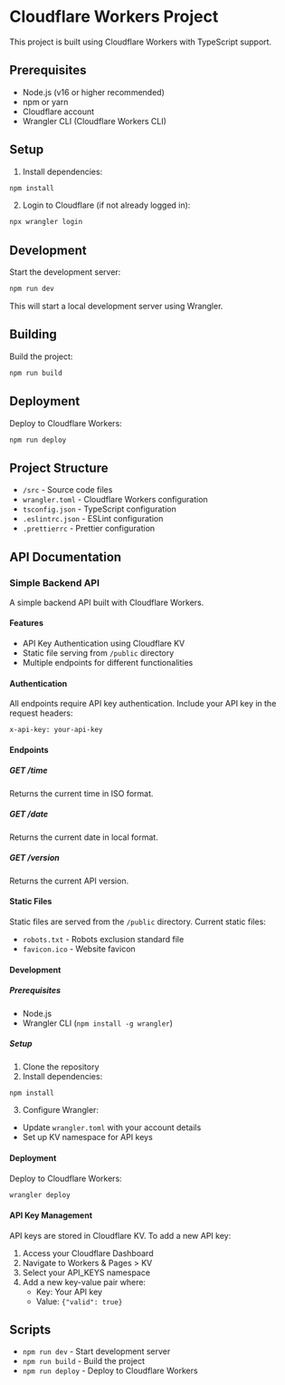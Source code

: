 # Cloudflare Workers Project

This project is built using Cloudflare Workers with TypeScript support.

## Prerequisites

- Node.js (v16 or higher recommended)
- npm or yarn
- Cloudflare account
- Wrangler CLI (Cloudflare Workers CLI)

## Setup

1. Install dependencies:
```bash
npm install
```

2. Login to Cloudflare (if not already logged in):
```bash
npx wrangler login
```

## Development

Start the development server:
```bash
npm run dev
```

This will start a local development server using Wrangler.

## Building

Build the project:
```bash
npm run build
```

## Deployment

Deploy to Cloudflare Workers:
```bash
npm run deploy
```

## Project Structure

- `/src` - Source code files
- `wrangler.toml` - Cloudflare Workers configuration
- `tsconfig.json` - TypeScript configuration
- `.eslintrc.json` - ESLint configuration
- `.prettierrc` - Prettier configuration

## API Documentation

### Simple Backend API

A simple backend API built with Cloudflare Workers.

#### Features

- API Key Authentication using Cloudflare KV
- Static file serving from `/public` directory
- Multiple endpoints for different functionalities

#### Authentication

All endpoints require API key authentication. Include your API key in the request headers:

```
x-api-key: your-api-key
```

#### Endpoints

##### GET /time
Returns the current time in ISO format.

##### GET /date
Returns the current date in local format.

##### GET /version
Returns the current API version.

#### Static Files

Static files are served from the `/public` directory. Current static files:
- `robots.txt` - Robots exclusion standard file
- `favicon.ico` - Website favicon

#### Development

##### Prerequisites

- Node.js
- Wrangler CLI (`npm install -g wrangler`)

##### Setup

1. Clone the repository
2. Install dependencies:
```bash
npm install
```

3. Configure Wrangler:
- Update `wrangler.toml` with your account details
- Set up KV namespace for API keys

#### Deployment

Deploy to Cloudflare Workers:
```bash
wrangler deploy
```

#### API Key Management

API keys are stored in Cloudflare KV. To add a new API key:

1. Access your Cloudflare Dashboard
2. Navigate to Workers & Pages > KV
3. Select your API_KEYS namespace
4. Add a new key-value pair where:
   - Key: Your API key
   - Value: `{"valid": true}`

## Scripts

- `npm run dev` - Start development server
- `npm run build` - Build the project
- `npm run deploy` - Deploy to Cloudflare Workers
